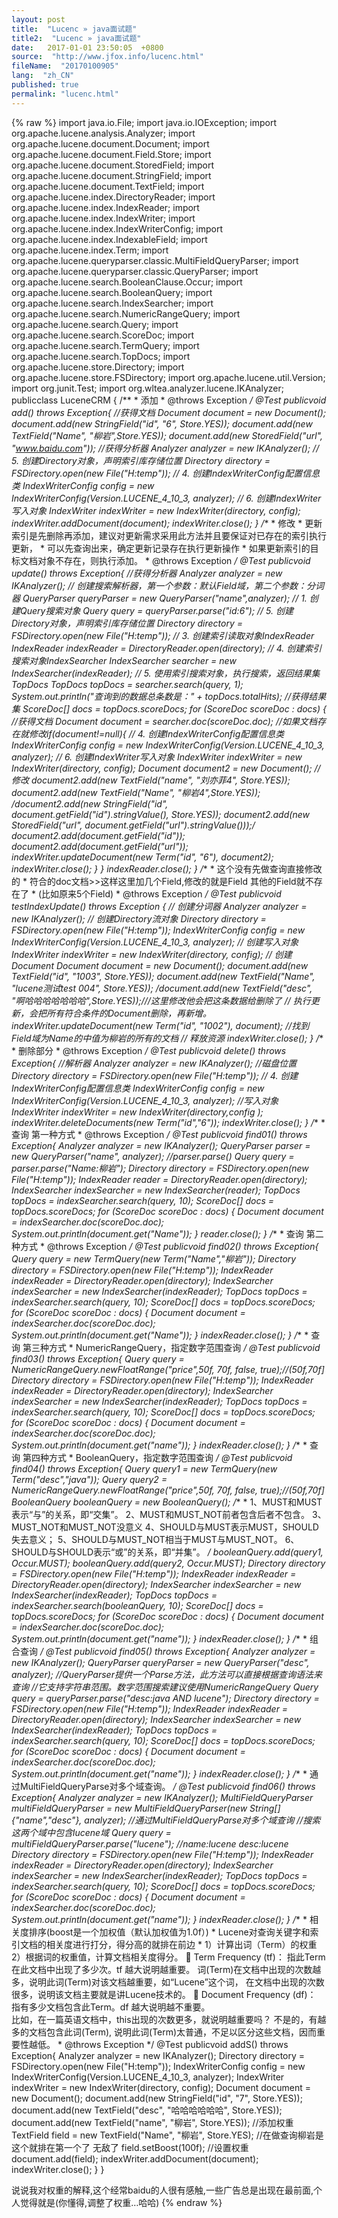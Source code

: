 ```yaml
---
layout: post
title:  "Lucenc » java面试题"
title2:  "Lucenc » java面试题"
date:   2017-01-01 23:50:05  +0800
source:  "http://www.jfox.info/lucenc.html"
fileName:  "20170100905"
lang:  "zh_CN"
published: true
permalink: "lucenc.html"
---
```

{% raw %}
import java.io.File;
    import java.io.IOException;
    import org.apache.lucene.analysis.Analyzer;
    import org.apache.lucene.document.Document;
    import org.apache.lucene.document.Field.Store;
    import org.apache.lucene.document.StoredField;
    import org.apache.lucene.document.StringField;
    import org.apache.lucene.document.TextField;
    import org.apache.lucene.index.DirectoryReader;
    import org.apache.lucene.index.IndexReader;
    import org.apache.lucene.index.IndexWriter;
    import org.apache.lucene.index.IndexWriterConfig;
    import org.apache.lucene.index.IndexableField;
    import org.apache.lucene.index.Term;
    import org.apache.lucene.queryparser.classic.MultiFieldQueryParser;
    import org.apache.lucene.queryparser.classic.QueryParser;
    import org.apache.lucene.search.BooleanClause.Occur;
    import org.apache.lucene.search.BooleanQuery;
    import org.apache.lucene.search.IndexSearcher;
    import org.apache.lucene.search.NumericRangeQuery;
    import org.apache.lucene.search.Query;
    import org.apache.lucene.search.ScoreDoc;
    import org.apache.lucene.search.TermQuery;
    import org.apache.lucene.search.TopDocs;
    import org.apache.lucene.store.Directory;
    import org.apache.lucene.store.FSDirectory;
    import org.apache.lucene.util.Version;
    import org.junit.Test;
    import org.wltea.analyzer.lucene.IKAnalyzer;
    publicclass LuceneCRM {
        /**
         * 添加
         * @throws Exception
         */
        @Test
        publicvoid add() throws Exception{
            //获得文档
            Document document = new Document();
            document.add(new StringField("id", "6", Store.YES));
            document.add(new TextField("Name", "柳岩",Store.YES));
            document.add(new StoredField("url", "www.baidu.com"));
            //获得分析器
            Analyzer analyzer = new IKAnalyzer();
    //        5. 创建Directory对象，声明索引库存储位置
            Directory directory =  FSDirectory.open(new File("H:temp"));
    //        4. 创建IndexWriterConfig配置信息类
            IndexWriterConfig config = new IndexWriterConfig(Version.LUCENE_4_10_3, analyzer);
    //        6. 创建IndexWriter写入对象
            IndexWriter indexWriter = new IndexWriter(directory, config);
            indexWriter.addDocument(document);
            indexWriter.close();
         }
        /**
         * 修改
         * 更新索引是先删除再添加，建议对更新需求采用此方法并且要保证对已存在的索引执行更新，
         * 可以先查询出来，确定更新记录存在执行更新操作
         * 如果更新索引的目标文档对象不存在，则执行添加。
         * @throws Exception 
         */
        @Test
        publicvoid update() throws Exception{
            //获得分析器
            Analyzer analyzer = new IKAnalyzer();
            // 创建搜索解析器，第一个参数：默认Field域，第二个参数：分词器
            QueryParser queryParser = new QueryParser("name",analyzer);
            // 1. 创建Query搜索对象
            Query query = queryParser.parse("id:6");
    //        5. 创建Directory对象，声明索引库存储位置
            Directory directory =  FSDirectory.open(new File("H:temp"));
            // 3. 创建索引读取对象IndexReader
            IndexReader indexReader = DirectoryReader.open(directory);
            // 4. 创建索引搜索对象IndexSearcher
            IndexSearcher searcher = new IndexSearcher(indexReader);
            // 5. 使用索引搜索对象，执行搜索，返回结果集TopDocs
            TopDocs topDocs = searcher.search(query, 1);
            System.out.println("查询到的数据总条数是：" + topDocs.totalHits);
            //获得结果集
            ScoreDoc[] docs = topDocs.scoreDocs;
            for (ScoreDoc scoreDoc : docs) {
                //获得文档
                Document document = searcher.doc(scoreDoc.doc);
                //如果文档存在就修改if(document!=null){
    //                4. 创建IndexWriterConfig配置信息类
                    IndexWriterConfig config = new IndexWriterConfig(Version.LUCENE_4_10_3, analyzer);
    //                6. 创建IndexWriter写入对象
                    IndexWriter indexWriter = new IndexWriter(directory, config);
                    Document document2 = new Document();
                    //修改
                    document2.add(new TextField("name", "刘亦菲4", Store.YES));
                    document2.add(new TextField("Name", "柳岩4",Store.YES));
                    /*document2.add(new StringField("id", document.getField("id").stringValue(), Store.YES));
                    document2.add(new StoredField("url", document.getField("url").stringValue()));*/
                    document2.add(document.getField("id"));
                    document2.add(document.getField("url"));
                    indexWriter.updateDocument(new Term("id", "6"), document2);
                    indexWriter.close();
                }
            }
            indexReader.close();
        }
        /**
         * 这个没有先做查询直接修改的 
         * 符合的doc文档>>这样这里加几个Field,修改的就是Field  其他的Field就不存在了
         * (比如原来5个Field)
         * @throws Exception
         */
        @Test
        publicvoid testIndexUpdate() throws Exception {
            // 创建分词器
            Analyzer analyzer = new IKAnalyzer();
            // 创建Directory流对象
            Directory directory = FSDirectory.open(new File("H:temp"));
            IndexWriterConfig config = new IndexWriterConfig(Version.LUCENE_4_10_3, analyzer);
            // 创建写入对象
            IndexWriter indexWriter = new IndexWriter(directory, config);
            // 创建Document
            Document document = new Document();
            document.add(new TextField("id", "1003", Store.YES));
            document.add(new TextField("Name", "lucene测试test 004", Store.YES));
            /*document.add(new TextField("desc", "啊哈哈哈哈哈哈哈",Store.YES));*///这里修改他会把这条数据给删除了
            // 执行更新，会把所有符合条件的Document删除，再新增。
            indexWriter.updateDocument(new Term("id", "1002"), document); //找到Field域为Name的中值为柳岩的所有的文档
            // 释放资源        indexWriter.close();
        }
        /**
         * 删除部分
         * @throws Exception 
         */
        @Test
        publicvoid delete() throws Exception{
            //解析器
            Analyzer analyzer = new IKAnalyzer();
            //磁盘位置
            Directory directory = FSDirectory.open(new File("H:temp"));
    //        4. 创建IndexWriterConfig配置信息类
            IndexWriterConfig config = new IndexWriterConfig(Version.LUCENE_4_10_3, analyzer);
            //写入对象
            IndexWriter indexWriter = new IndexWriter(directory,config );
            indexWriter.deleteDocuments(new Term("id","6"));
            indexWriter.close();
        }
        /**
         * 查询  第一种方式
         * @throws Exception 
         */
        @Test
        publicvoid find01() throws Exception{
            Analyzer analyzer = new IKAnalyzer();
            QueryParser parser = new QueryParser("name", analyzer);
            //parser.parse()
            Query query = parser.parse("Name:柳岩");
            Directory directory = FSDirectory.open(new File("H:temp"));
            IndexReader reader =  DirectoryReader.open(directory);
            IndexSearcher indexSearcher = new IndexSearcher(reader);
            TopDocs topDocs = indexSearcher.search(query, 10);
            ScoreDoc[] docs = topDocs.scoreDocs;
            for (ScoreDoc scoreDoc : docs) {
                Document document = indexSearcher.doc(scoreDoc.doc);
                System.out.println(document.get("Name"));
            }
            reader.close();
        }
        /**
         * 查询  第二种方式
         * @throws Exception 
         */
        @Test
        publicvoid find02() throws Exception{
            Query query = new TermQuery(new Term("Name","柳岩"));
            Directory directory = FSDirectory.open(new File("H:temp"));
            IndexReader indexReader = DirectoryReader.open(directory);
            IndexSearcher indexSearcher = new IndexSearcher(indexReader);
            TopDocs topDocs = indexSearcher.search(query, 10);
            ScoreDoc[] docs = topDocs.scoreDocs;
            for (ScoreDoc scoreDoc : docs) {
                Document document = indexSearcher.doc(scoreDoc.doc);
                System.out.println(document.get("Name"));
            }
            indexReader.close();
        }
        /**
         * 查询 第三种方式
         * NumericRangeQuery，指定数字范围查询
         */
        @Test
        publicvoid find03() throws Exception{
            Query query = NumericRangeQuery.newFloatRange("price",50f, 70f, false, true);//(50f,70f]
            Directory directory = FSDirectory.open(new File("H:temp"));
            IndexReader indexReader = DirectoryReader.open(directory);
            IndexSearcher indexSearcher = new IndexSearcher(indexReader);
            TopDocs topDocs = indexSearcher.search(query, 10);
            ScoreDoc[] docs = topDocs.scoreDocs;
            for (ScoreDoc scoreDoc : docs) {
                Document document = indexSearcher.doc(scoreDoc.doc);
                System.out.println(document.get("name"));
            }
            indexReader.close();
        }
        /**
         * 查询 第四种方式
         * BooleanQuery，指定数字范围查询
         */
        @Test
        publicvoid find04() throws Exception{
            Query query1 = new TermQuery(new Term("desc","java"));
            Query query2 = NumericRangeQuery.newFloatRange("price",50f, 70f, false, true);//(50f,70f]        
            BooleanQuery booleanQuery  = new BooleanQuery();
            /**
             *   1、MUST和MUST表示“与”的关系，即“交集”。 
                 2、MUST和MUST_NOT前者包含后者不包含。 
                 3、MUST_NOT和MUST_NOT没意义 
                 4、SHOULD与MUST表示MUST，SHOULD失去意义； 
                 5、SHOULD与MUST_NOT相当于MUST与MUST_NOT。 
                 6、SHOULD与SHOULD表示“或”的关系，即“并集”。
             */
            booleanQuery.add(query1, Occur.MUST);
            booleanQuery.add(query2, Occur.MUST);
            Directory directory = FSDirectory.open(new File("H:temp"));
            IndexReader indexReader = DirectoryReader.open(directory);
            IndexSearcher indexSearcher = new IndexSearcher(indexReader);
            TopDocs topDocs = indexSearcher.search(booleanQuery, 10);
            ScoreDoc[] docs = topDocs.scoreDocs;
            for (ScoreDoc scoreDoc : docs) {
                Document document = indexSearcher.doc(scoreDoc.doc);
                System.out.println(document.get("name"));
            }
            indexReader.close();
        }
        /**
         * 组合查询
         */
        @Test
        publicvoid find05() throws Exception{
            Analyzer analyzer = new IKAnalyzer();
            QueryParser queryParser = new QueryParser("desc", analyzer);
            //QueryParser提供一个Parse方法，此方法可以直接根据查询语法来查询
            //它支持字符串范围。数字范围搜索建议使用NumericRangeQuery
            Query query = queryParser.parse("desc:java AND lucene");
            Directory directory = FSDirectory.open(new File("H:temp"));
            IndexReader indexReader = DirectoryReader.open(directory);
            IndexSearcher indexSearcher = new IndexSearcher(indexReader);
            TopDocs topDocs = indexSearcher.search(query, 10);
            ScoreDoc[] docs = topDocs.scoreDocs;
            for (ScoreDoc scoreDoc : docs) {
                Document document = indexSearcher.doc(scoreDoc.doc);
                System.out.println(document.get("name"));
            }
            indexReader.close();
        }
        /**
         * 通过MultiFieldQueryParse对多个域查询。
         */
        @Test
        publicvoid find06() throws Exception{
            Analyzer analyzer = new IKAnalyzer();
            MultiFieldQueryParser multiFieldQueryParser = new MultiFieldQueryParser(new String[]{"name","desc"}, analyzer);
            //通过MultiFieldQueryParse对多个域查询
            //搜索这两个域中包含lucene域
            Query query = multiFieldQueryParser.parse("lucene");  //name:lucene desc:lucene
            Directory directory = FSDirectory.open(new File("H:temp"));
            IndexReader indexReader = DirectoryReader.open(directory);
            IndexSearcher indexSearcher = new IndexSearcher(indexReader);
            TopDocs topDocs = indexSearcher.search(query, 10);
            ScoreDoc[] docs = topDocs.scoreDocs;
            for (ScoreDoc scoreDoc : docs) {
                Document document = indexSearcher.doc(scoreDoc.doc);
                System.out.println(document.get("name"));
            }
            indexReader.close();
        }
        /**
         * 相关度排序(boost是一个加权值（默认加权值为1.0f）)
         * Lucene对查询关键字和索引文档的相关度进行打分，得分高的就排在前边
         *     1）计算出词（Term）的权重   
            2）根据词的权重值，计算文档相关度得分。
                Term Frequency (tf)：
                    指此Term在此文档中出现了多少次。tf 越大说明越重要。 
                    词(Term)在文档中出现的次数越多，说明此词(Term)对该文档越重要，如“Lucene”这个词，
                    在文档中出现的次数很多，说明该文档主要就是讲Lucene技术的。
                Document Frequency (df)：
                    指有多少文档包含此Term。df 越大说明越不重要。     
                    比如，在一篇英语文档中，this出现的次数更多，就说明越重要吗？
                    不是的，有越多的文档包含此词(Term), 说明此词(Term)太普通，不足以区分这些文档，因而重要性越低。
         * @throws Exception 
         */
        @Test
        publicvoid addS() throws Exception{
            Analyzer analyzer = new IKAnalyzer();
            Directory directory = FSDirectory.open(new File("H:temp"));
            IndexWriterConfig config = new IndexWriterConfig(Version.LUCENE_4_10_3, analyzer);
            IndexWriter indexWriter = new IndexWriter(directory, config);
            Document document = new Document();
            document.add(new StringField("id", "7", Store.YES));
            document.add(new TextField("desc", "哈哈哈哈哈哈", Store.YES));
            document.add(new TextField("name", "柳岩", Store.YES));
            //添加权重   
            TextField field = new TextField("Name", "柳岩", Store.YES);  //在做查询柳岩是  这个就排在第一个了  无敌了
            field.setBoost(100f);  //设置权重        document.add(field);
            indexWriter.addDocument(document);
            indexWriter.close();
        }
    }

说说我对权重的解释,这个经常baidu的人很有感触,一些广告总是出现在最前面,个人觉得就是(你懂得,调整了权重…哈哈)
{% endraw %}
